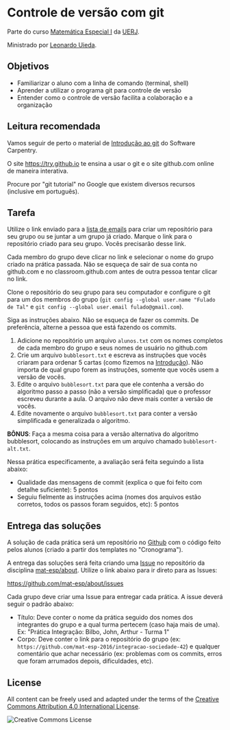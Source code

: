 # Controle de versão com git

Parte do curso
[Matemática Especial I](https://github.com/mat-esp/about)
da [UERJ](http://www.uerj.br/).

Ministrado por [Leonardo Uieda](http://www.leouieda.com/).


## Objetivos

* Familiarizar o aluno com a linha de comando (terminal, shell)
* Aprender a utilizar o programa git para controle de versão
* Entender como o controle de versão facilita a colaboração e a organização


## Leitura recomendada

Vamos seguir de perto o material de [Introdução ao
git](http://swcarpentry.github.io/git-novice/) do Software Carpentry.

O site https://try.github.io te ensina a usar o git e o site github.com online
de maneira interativa.

Procure por "git tutorial" no Google que existem diversos recursos (inclusive
em português).


## Tarefa

Utilize o link enviado para a [lista de
emails](https://github.com/mat-esp/about#informa%C3%A7%C3%B5es) para criar um
repositório para seu grupo ou se juntar a um grupo já criado.
Marque o link para o repositório criado para seu grupo. Vocês precisarão desse
link.

Cada membro do grupo deve clicar no link e selecionar o nome do grupo criado na
prática passada. Não se esqueça de sair de sua conta no github.com e no
classroom.github.com antes de outra pessoa tentar clicar no link.

Clone o repositório do seu grupo para seu computador e configure o git para um
dos membros do grupo (`git config --global user.name "Fulado de Tal"` e `git
config --global user.email fulado@gmail.com`).

Siga as instruções abaixo. Não se esqueça de fazer os commits. De preferência,
alterne a pessoa que está fazendo os commits.

1. Adicione no repositório um arquivo `alunos.txt` com os nomes completos de
   cada membro do grupo e seus nomes de usuário no github.com
2. Crie um arquivo `bubblesort.txt` e escreva as instruções que vocês criaram
   para ordenar 5 cartas (como fizemos na
   [Introdução](https://github.com/mat-esp/about/blob/master/introducao.md)).
   Não importa de qual grupo forem as instruções, somente que vocês usem a
   versão de vocês.
3. Edite o arquivo `bubblesort.txt` para que ele contenha a versão do
   algoritmo passo a passo (não a versão simplificada) que o professor escreveu
   durante a aula. O arquivo não deve mais conter a versão de vocês.
4. Edite novamente o arquivo `bubblesort.txt` para conter a versão simplificada
   e generalizada o algoritmo.

**BÔNUS**: Faça a mesma coisa para a versão alternativa do algoritmo
bubblesort, colocando as instruções em um arquivo chamado `bubblesort-alt.txt`.

Nessa prática especificamente, a avaliação será feita seguindo a lista abaixo:

* Qualidade das mensagens de commit (explica o que foi feito com detalhe
  suficiente): 5 pontos
* Seguiu fielmente as instruções acima (nomes dos arquivos estão corretos,
  todos os passos foram seguidos, etc): 5 pontos


## Entrega das soluções

A solução de cada prática será um repositório no [Github](http://github.com/)
com o código feito pelos alunos (criado a partir dos templates no
"Cronograma").

A entrega das soluções será feita criando uma
[Issue](https://guides.github.com/features/issues/)
no repositório da disciplina
[mat-esp/about](https://github.com/mat-esp/about).
Utilize o link abaixo para ir direto para as Issues:

https://github.com/mat-esp/about/issues

Cada grupo deve criar uma Issue para entregar cada prática.
A issue deverá seguir o padrão abaixo:

* Título: Deve conter o nome da prática seguido dos nomes dos integrantes do
  grupo e a qual turma pertecem (caso haja mais de uma). Ex: "Prática
  Integração: Bilbo, John, Arthur - Turma 1"
* Corpo: Deve conter o link para o repositório do grupo (ex:
  `https://github.com/mat-esp-2016/integracao-sociedade-42`) e qualquer
  comentário que achar necessário (ex: problemas com os commits, erros que foram
  arrumados depois, dificuldades, etc).


## License

All content can be freely used and adapted under the terms of the
[Creative Commons Attribution 4.0 International License](http://creativecommons.org/licenses/by/4.0/).

![Creative Commons License](https://i.creativecommons.org/l/by/4.0/88x31.png)
